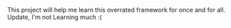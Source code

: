 This project will help me learn this overrated framework for once and for all. Update, I'm not Learning much :(